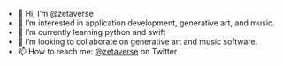 - 👋 Hi, I’m @zetaverse
- 👀 I’m interested in application development, generative art, and music.
- 🌱 I’m currently learning python and swift
- 💞️ I’m looking to collaborate on generative art and music software.
- 📫 How to reach me: [@zetaverse](https://www.zetaverse.in) on Twitter

<!---
zetaverse/zetaverse is a ✨ special ✨ repository because its `README.md` (this file) appears on your GitHub profile.
You can click the Preview link to take a look at your changes.
--->
